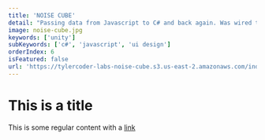 ```yaml
---
title: 'NOISE CUBE'
detail: "Passing data from Javascript to C# and back again. Was wired to sound?"
image: noise-cube.jpg
keywords: ['unity']
subKeywords: ['c#', 'javascript', 'ui design']
orderIndex: 6
isFeatured: false
url: 'https://tylercoder-labs-noise-cube.s3.us-east-2.amazonaws.com/index.html'
---
```


# This is a title

This is some regular content with a [link](https://google.com)